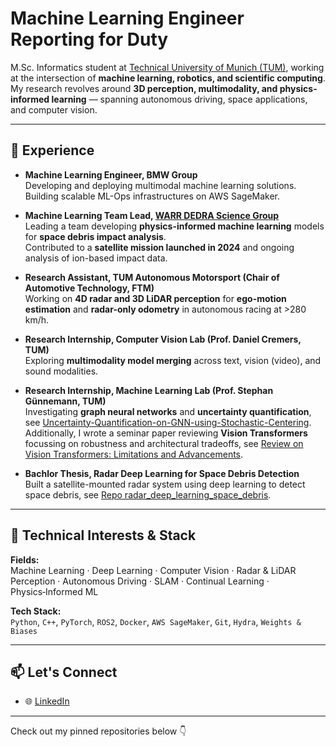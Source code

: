 # Machine Learning Engineer Reporting for Duty

M.Sc. Informatics student at [Technical University of Munich (TUM)](https://www.tum.de/), working at the intersection of **machine learning, robotics, and scientific computing**.  
My research revolves around **3D perception, multimodality, and physics-informed learning** — spanning autonomous driving, space applications, and computer vision.

---

## 💼 Experience

- **Machine Learning Engineer, BMW Group**  
  Developing and deploying multimodal machine learning solutions.  
  Building scalable ML-Ops infrastructures on AWS SageMaker.

- **Machine Learning Team Lead, [WARR DEDRA Science Group](https://warr.de/de/projekte/move/)**  
  Leading a team developing **physics-informed machine learning** models for **space debris impact analysis**.  
  Contributed to a **satellite mission launched in 2024** and ongoing analysis of ion-based impact data.

- **Research Assistant, TUM Autonomous Motorsport (Chair of Automotive Technology, FTM)**  
  Working on **4D radar and 3D LiDAR perception** for **ego-motion estimation** and **radar-only odometry** in autonomous racing at >280 km/h.

- **Research Internship, Computer Vision Lab (Prof. Daniel Cremers, TUM)**  
  Exploring **multimodality model merging** across text, vision (video), and sound modalities.

- **Research Internship, Machine Learning Lab (Prof. Stephan Günnemann, TUM)**  
  Investigating **graph neural networks** and **uncertainty quantification**,  
  see [Uncertainty-Quantification-on-GNN-using-Stochastic-Centering](https://github.com/oscarbreiner/Uncertainty-Quantification-on-GNN-using-Stochastic-Centering).  
  Additionally, I wrote a seminar paper reviewing **Vision Transformers** focussing on robustness and architectural tradeoffs,
  see [Review on Vision Transformers: Limitations and Advancements](https://github.com/oscarbreiner/Review-on-Vision-Transformers).

- **Bachlor Thesis, Radar Deep Learning for Space Debris Detection**  
  Built a satellite-mounted radar system using deep learning to detect space debris, see [Repo radar_deep_learning_space_debris](https://github.com/oscarbreiner/Deep-Learning-Based-Space-Debris-Classification.git).

---

## 🧠 Technical Interests & Stack

**Fields:**  
Machine Learning · Deep Learning · Computer Vision · Radar & LiDAR Perception · Autonomous Driving · SLAM · Continual Learning · Physics‑Informed ML

**Tech Stack:**  
`Python`, `C++`, `PyTorch`, `ROS2`, `Docker`, `AWS SageMaker`, `Git`, `Hydra`, `Weights & Biases`

---

## 📫 Let's Connect

- 🌐 [LinkedIn](https://www.linkedin.com/in/oscarbreiner/)  

---

Check out my pinned repositories below 👇
